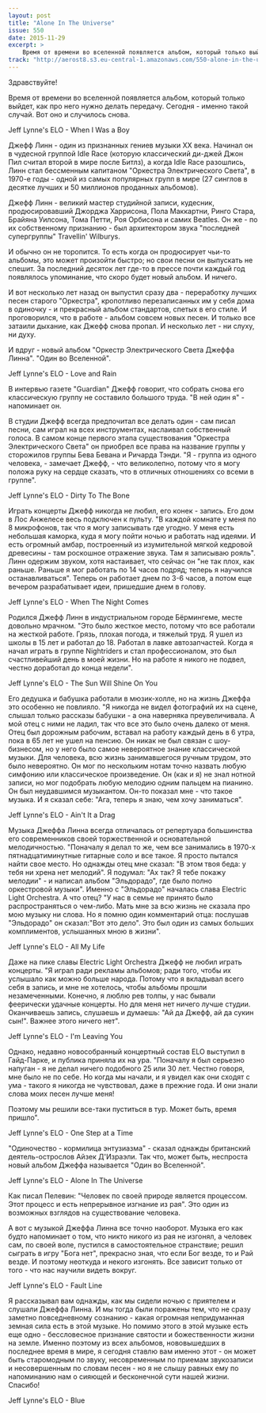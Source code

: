 ```yaml
---
layout: post
title: "Alone In The Universe"
issue: 550
date: 2015-11-29
excerpt: >
    Время от времени во вселенной появляется альбом, который только выйдет, как про него нужно делать передачу. Сегодня - именно такой случай. Вот оно и случилось снова.
track: "http://aerost8.s3.eu-central-1.amazonaws.com/550-alone-in-the-universe.mp3"
---
```


Здравствуйте!

Время от времени во вселенной появляется альбом, который только выйдет, как про него нужно делать передачу. Сегодня - именно такой случай. Вот оно и случилось снова.

Jeff Lynne's ELO - When I Was a Boy

Джефф Линн - один из признанных гениев музыки XX века. Начинал он в чудесной группой Idle Race (которую классический ди-джей Джон Пил считал второй в мире после Битлз), а когда Idle Race разошлись, Линн стал бессменным капитаном "Оркестра Электрического Света", в 1970-е годы - одной из самых популярных групп в мире (27 синглов в десятке лучших и 50 миллионов проданных альбомов).

Джефф Линн - великий мастер студийной записи, кудесник, продюсировавший Джорджа Харрисона, Пола Маккартни, Ринго Стара, Брайяна Уилсона, Тома Петти, Роя Орбисона и самих Beatles. Он же - по их собственному признанию - был архитектором звука "последней супергруппы" Travellin' Wilburys.

И обычно он не торопится. То есть когда он продюсирует чьи-то альбомы, это может произойти быстро; но свои песни он выпускать не спешит. За последний десяток лет где-то в прессе почти каждый год появлялось упоминание, что скоро будет новый альбом. И ничего.

И вот несколько лет назад он выпустил сразу два - переработку лучших песен старого "Оркестра", кропотливо перезаписанных им у себя дома в одиночку - и прекрасный альбом стандартов, спетых в его стиле. И проговорился, что в работе - альбом совсем новых песен. И только все затаили дыхание, как Джефф снова пропал. И несколько лет - ни слуху, ни духу.

И вдруг - новый альбом "Оркестр Электрического Света Джеффа Линна". "Один во Вселенной".

Jeff Lynne's ELO - Love and Rain

В интервью газете "Guardian" Джефф говорит, что собрать снова его классическую группу не составило большого труда. "В ней один я" - напоминает он.

В студии Джефф всегда предпочитал все делать один - сам писал песни, сам играл на всех инструментах, наслаивал собственный голоса. В самом конце первого этапа существования "Оркестра Электрического Света" он приобрел все права на название группы у сторожилов группы Бева Бевана и Ричарда Тэнди. "Я - группа из одного человека, - замечает Джефф, - что великолепно, потому что я могу положа руку на сердце сказать, что в отличных отношениях со всеми в группе".

Jeff Lynne's ELO - Dirty To The Bone

Играть концерты Джефф никогда не любил, его конек - запись. Его дом в Лос Анжелесе весь подключен к пульту. "В каждой комнате у меня по 8 микрофонов, так что я могу записывать где угодно. У меня есть небольшая каморка, куда я могу пойти ночью и работать над идеями. И есть огромный амбар, построенный из изумительной мягкой кедровой древесины - там роскошное отражение звука. Там я записываю рояль". Линн одержим звуком, хотя настаивает, что сейчас он "не так плох, как раньше. Раньше я мог работать по 14 часов подряд; теперь я научился останавливаться". Теперь он работает днем по 3-6 часов, а потом еще вечером разрабатывает идеи, пришедшие днем в голову.

Jeff Lynne's ELO - When The Night Comes

Родился Джефф Линн в индустриальном городе Бёрмингеме, месте довольно мрачном. "Это было жесткое место, потому что все работали на жесткой работе. Грязь, плохая погода, и тяжелый труд. Я ушел из школы в 15 лет и работал до 18. Работал в лавке автозапчастей. Когда я начал играть в группе Nightriders и стал профессионалом, это был счастливейший день в моей жизни. Но на работе я никого не подвел, честно доработал до конца недели".

Jeff Lynne's ELO - The Sun Will Shine On You

Его дедушка и бабушка работали в мюзик-холле, но на жизнь Джеффа это особенно не повлияло. "Я никогда не видел фотографий их на сцене, слышал только рассказы бабушки - а она наверняка преувеличивала. А мой отец с ними не ладил, так что все это было очень далеко от меня. Отец был дорожным рабочим, вставал на работу каждый день в 6 утра, пока в 65 лет не ушел на пенсию. Он никак не был связан с шоу-бизнесом, но у него было самое невероятное знание классической музыки. Для человека, всю жизнь занимавшегося ручным трудом, это было невероятно. Он мог по нескольким нотам точно назвать любую симфонию или классическое произведение. Он (как и я) не знал нотной записи, но мог подобрать любую мелодию одним пальцем на пианино. Он был неудавшимся музыкантом. Он-то показал мне - что такое музыка. И я сказал себе: "Ага, теперь я знаю, чем хочу заниматься".

Jeff Lynne's ELO - Ain't It a Drag

Музыка Джеффа Линна всегда отличалась от репертуара большинства его современников своей торжественной и основательной мелодичностью. "Поначалу я делал то же, чем все занимались в 1970-х пятнадцатиминутные гитарные соло и все такое. Я просто пытался найти свое место. Но однажды отец мне сказал: "В этом твоя беда: у тебя ни хрена нет мелодий". Я подумал: "Ах так? Я тебе покажу мелодии" - и написал альбом "Эльдорадо", где было полно оркестровой музыки". Именно с "Эльдорадо" началась слава Electric Light Orchestra. А что отец? "У нас в семье не принято было распространяться о чем-либо. Мать мне за всю жизнь не сказала про мою музыку ни слова. Но я помню один комментарий отца: послушав "Эльдорадо" он сказал:"Вот это дело". Это был один из самых больших комплиментов, услышанных мною в жизни".

Jeff Lynne's ELO - All My Life

Даже на пике славы Electric Light Orchestra Джефф не любил играть концерты. "Я играл ради рекламы альбомов; ради того, чтобы их услышало как можно больше народа. Потому что я вкладывал всего себя в запись, и мне не хотелось, чтобы альбомы прошли незамеченными. Конечно, я люблю рев толпы, у нас бывали феерически удачные концерты. Но для меня нет ничего лучше студии. Оканчиваешь запись, слушаешь и думаешь: "Ай да Джефф, ай да сукин сын!". Важнее этого ничего нет".

Jeff Lynne's ELO - I'm Leaving You

Однако, недавно новособранный концертный состав ELO выступил в Гайд-Парке, и публика приняла их на ура. "Поначалу я был серьезно напуган - я не делал ничего подобного 25 или 30 лет. Честно говоря, мне было не по себе. Но когда мы начали, и я увидел как они сходят с ума - такого я никогда не чувствовал, даже в прежние года. И они знали слова моих песен лучше меня!

Поэтому мы решили все-таки пуститься в тур. Может быть, время пришло".

Jeff Lynne's ELO - One Step at a Time

"Одиночество - кормилица энтузиазма" - сказал однажды британский деятель-острослов Айзек Д'Израэли. Так что, может быть, неспроста новый альбом Джеффа называется "Один во Вселенной".

Jeff Lynne's ELO - Alone In The Universe

Как писал Пелевин: "Человек по своей природе является процессом. Этот процесс и есть непрерывное изгнание из рая". Это один из возможных взглядов на существование человека.

А вот с музыкой Джеффа Линна все точно наоборот. Музыка его как будто напоминает о том, что никто никого из рая не изгонял, а человек сам, по своей воле, пустился в самостоятельное странствие; решил сыграть в игру "Бога нет", прекрасно зная, что если Бог везде, то и Рай везде. И поэтому неоткуда и некого изгонять. Все зависит только от того - что нас научили видеть вокруг.

Jeff Lynne's ELO - Fault Line

Я рассказывал вам однажды, как мы сидели ночью с приятелем и слушали Джеффа Линна. И мы тогда были поражены тем, что не сразу заметно повседневному сознанию - какая огромная непридуманная земная сила есть в этой музыке. Но помимо этого в этой музыке есть еще одно - бессловесное признание святости и божественности жизни на земле. Именно поэтому из всех альбомов, нововышедших в последнее время в мире, я сегодня ставлю вам именно этот - он может быть старомодным по звуку, несовременным по приемам звукозаписи и несовершенным по словам песен - но я не слышу равных ему по напоминанию нам о сияющей и бесконечной сути нашей жизни. Спасибо!

Jeff Lynne's ELO - Blue
